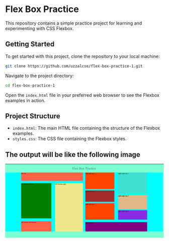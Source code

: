 # Flex Box Practice

This repository contains a simple practice project for learning and experimenting with CSS Flexbox.

## Getting Started

To get started with this project, clone the repository to your local machine:

```bash
git clone https://github.com/uzzalcse/flex-box-practice-1.git
```

Navigate to the project directory:

```bash
cd flex-box-practice-1
```

Open the `index.html` file in your preferred web browser to see the Flexbox examples in action.

## Project Structure

- `index.html`: The main HTML file containing the structure of the Flexbox examples.
- `styles.css`: The CSS file containing the Flexbox styles.

## The output will be like the following image

![alt text](image.png)
